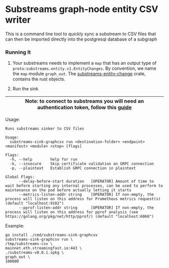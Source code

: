 # Substreams graph-node entity CSV writer

This is a command line tool to quickly sync a substream to CSV files that can then be imported directly into the postgresql database of a subgraph

### Running It

1) Your substreams needs to implement a `map` that has an output type of `proto:substreams.entity.v1.EntityChanges`.
   By convention, we name the `map` module `graph_out`. The [substreams-entity-change](https://github.com/streamingfast/substreams-entity-change) crate, contains the rust objects.


2) Run the sink

| Note: to connect to substreams you will need an authentication token, follow this [guide](https://substreams.streamingfast.io/reference-and-specs/authentication) |
|-------------------------------------------------------------------------------------------------------------------------------------------------------------------|

Usage:

```shell
Runs substreams sinker to CSV files

Usage:
  substreams-sink-graphcsv run <destination-folder> <endpoint> <manifest> <module> <stop> [flags]

Flags:
  -h, --help        help for run
  -k, --insecure    Skip certificate validation on GRPC connection
  -p, --plaintext   Establish GRPC connection in plaintext

Global Flags:
      --delay-before-start duration   [OPERATOR] Amount of time to wait before starting any internal processes, can be used to perform to maintenance on the pod before actually letting it starts
      --metrics-listen-addr string    [OPERATOR] If non-empty, the process will listen on this address for Prometheus metrics request(s) (default "localhost:9102")
      --pprof-listen-addr string      [OPERATOR] If non-empty, the process will listen on this address for pprof analysis (see https://golang.org/pkg/net/http/pprof/) (default "localhost:6060")
```

Example:

```shell
go install ./cmd/substreams-sink-graphcsv
substreams-sink-graphcsv run \
/tmp/substreams-csv \
mainnet.eth.streamingfast.io:443 \
./substreams-v0.0.1.spkg \
graph_out \
100000
```

